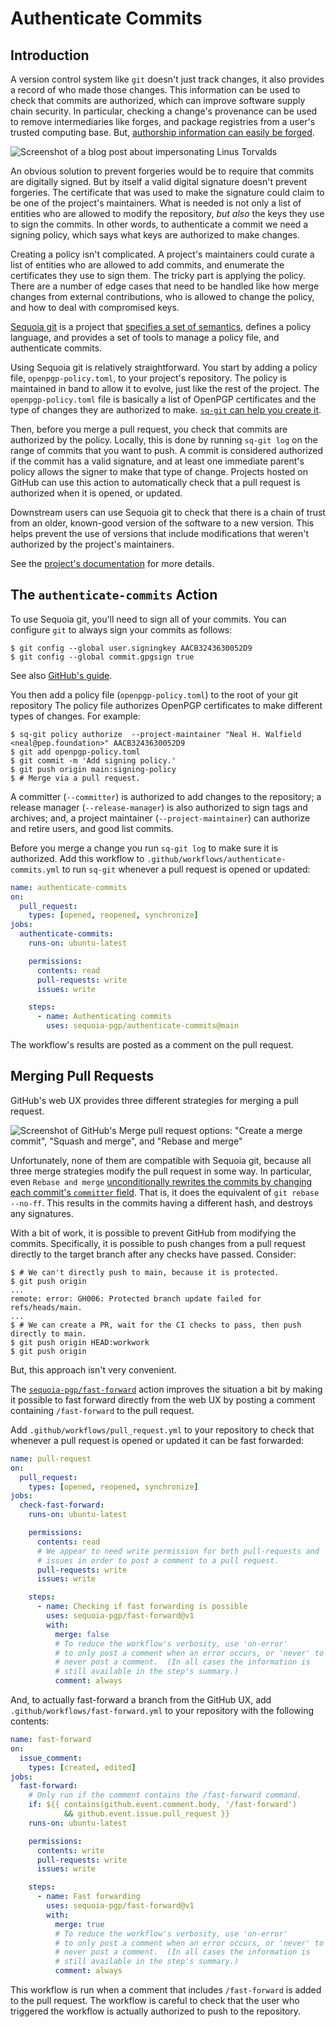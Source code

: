 # Authenticate Commits

## Introduction

A version control system like `git` doesn't just track changes, it
also provides a record of who made those changes.  This information
can be used to check that commits are authorized, which can improve
software supply chain security.  In particular, checking a change's
provenance can be used to remove intermediaries like forges, and
package registries from a user's trusted computing base.  But,
[authorship information can easily be
forged](https://dev.to/martiliones/how-i-got-linus-torvalds-in-my-contributors-on-github-3k4g).

![Screenshot of a blog post about impersonating Linus Torvalds](assets/github-impersonation.jpg)

An obvious solution to prevent forgeries would be to require that
commits are digitally signed.  But by itself a valid digital signature
doesn't prevent forgeries.  The certificate that was used to make the
signature could claim to be one of the project's maintainers.  What is
needed is not only a list of entities who are allowed to modify the
repository, *but also* the keys they use to sign the commits.  In
other words, to authenticate a commit we need a signing policy, which
says what keys are authorized to make changes.

Creating a policy isn't complicated.  A project's maintainers could
curate a list of entities who are allowed to add commits, and
enumerate the certificates they use to sign them.  The tricky part is
applying the policy.  There are a number of edge cases that need to be
handled like how merge changes from external contributions, who is
allowed to change the policy, and how to deal with compromised keys.

[Sequoia git](https://gitlab.com/sequoia-pgp/sequoia-git) is a project
that [specifies a set of
semantics](https://sequoia-pgp.gitlab.io/sequoia-git/), defines a
policy language, and provides a set of tools to manage a policy file,
and authenticate commits.

Using Sequoia git is relatively straightforward.  You start by adding
a policy file, `openpgp-policy.toml`, to your project's repository.
The policy is maintained in band to allow it to evolve, just like the
rest of the project.  The `openpgp-policy.toml` file is basically a
list of OpenPGP certificates and the type of changes they are
authorized to make.  [`sq-git` can help you create
it](https://gitlab.com/sequoia-pgp/sequoia-git#deploying-sq-git).

Then, before you merge a pull request, you check that commits are
authorized by the policy.  Locally, this is done by running `sq-git
log` on the range of commits that you want to push.  A commit is
considered authorized if the commit has a valid signature, and at
least one immediate parent's policy allows the signer to make that
type of change.  Projects hosted on GitHub can use this action to
automatically check that a pull request is authorized when it is
opened, or updated.

Downstream users can use Sequoia git to check that there is a chain of
trust from an older, known-good version of the software to a new
version.  This helps prevent the use of versions that include
modifications that weren't authorized by the project's maintainers.

See the [project's
documentation](https://gitlab.com/sequoia-pgp/sequoia-git/-/blob/main/README.md)
for more details.

## The `authenticate-commits` Action

To use Sequoia git, you'll need to sign all of your commits.  You can
configure `git` to always sign your commits as follows:

```shell
$ git config --global user.signingkey AACB3243630052D9
$ git config --global commit.gpgsign true
```

See also [GitHub's
guide](https://docs.github.com/en/authentication/managing-commit-signature-verification/telling-git-about-your-signing-key).

You then add a policy file (`openpgp-policy.toml`) to the root of your
git repository The policy file authorizes OpenPGP certificates to make
different types of changes.  For example:

```shell
$ sq-git policy authorize  --project-maintainer "Neal H. Walfield <neal@pep.foundation>" AACB3243630052D9
$ git add openpgp-policy.toml
$ git commit -m 'Add signing policy.'
$ git push origin main:signing-policy
$ # Merge via a pull request.
```

A committer (`--committer`) is authorized to add changes to the
repository; a release manager (`--release-manager`) is also authorized
to sign tags and archives; and, a project maintainer
(`--project-maintainer`) can authorize and retire users, and good list
commits.

Before you merge a change you run `sq-git log` to make sure it is
authorized.  Add this workflow to
`.github/workflows/authenticate-commits.yml` to run `sq-git` whenever
a pull request is opened or updated:

```yaml
name: authenticate-commits
on:
  pull_request:
    types: [opened, reopened, synchronize]
jobs:
  authenticate-commits:
    runs-on: ubuntu-latest

    permissions:
      contents: read
      pull-requests: write
      issues: write

    steps:
      - name: Authenticating commits
        uses: sequoia-pgp/authenticate-commits@main
```

The workflow's results are posted as a comment on the pull request.

## Merging Pull Requests

GitHub's web UX provides three different strategies for merging a pull
request.

![Screenshot of GitHub's Merge pull request options: "Create a merge
  commit", "Squash and merge", and "Rebase and
  merge"](assets/merge-pull-request.jpg)

Unfortunately, none of them are compatible with Sequoia git, because
all three merge strategies modify the pull request in some way.  In
particular, even `Rebase and merge` [unconditionally rewrites the
commits by changing each commit's `committer`
field](https://docs.github.com/en/repositories/configuring-branches-and-merges-in-your-repository/configuring-pull-request-merges/about-merge-methods-on-github#rebasing-and-merging-your-commits).
That is, it does the equivalent of `git rebase --no-ff`.  This results
in the commits having a different hash, and destroys any signatures.

With a bit of work, it is possible to prevent GitHub from modifying
the commits.  Specifically, it is possible to push changes from a pull
request directly to the target branch after any checks have passed.
Consider:

```shell
$ # We can't directly push to main, because it is protected.
$ git push origin
...
remote: error: GH006: Protected branch update failed for refs/heads/main.
...
$ # We can create a PR, wait for the CI checks to pass, then push directly to main.
$ git push origin HEAD:workwork
$ git push origin
```

But, this approach isn't very convenient.

The
[`sequoia-pgp/fast-forward`](https://github.com/sequoia-pgp/fast-forward)
action improves the situation a bit by making it possible to fast
forward directly from the web UX by posting a comment containing
`/fast-forward` to the pull request.

Add `.github/workflows/pull_request.yml` to your repository to check
that whenever a pull request is opened or updated it can be fast
forwarded:

```yaml
name: pull-request
on:
  pull_request:
    types: [opened, reopened, synchronize]
jobs:
  check-fast-forward:
    runs-on: ubuntu-latest

    permissions:
      contents: read
      # We appear to need write permission for both pull-requests and
      # issues in order to post a comment to a pull request.
      pull-requests: write
      issues: write

    steps:
      - name: Checking if fast forwarding is possible
        uses: sequoia-pgp/fast-forward@v1
        with:
          merge: false
          # To reduce the workflow's verbosity, use 'on-error'
          # to only post a comment when an error occurs, or 'never' to
          # never post a comment.  (In all cases the information is
          # still available in the step's summary.)
          comment: always
```

And, to actually fast-forward a branch from the GitHub UX, add
`.github/workflows/fast-forward.yml` to your repository with the
following contents:

```yaml
name: fast-forward
on:
  issue_comment:
    types: [created, edited]
jobs:
  fast-forward:
    # Only run if the comment contains the /fast-forward command.
    if: ${{ contains(github.event.comment.body, '/fast-forward')
            && github.event.issue.pull_request }}
    runs-on: ubuntu-latest

    permissions:
      contents: write
      pull-requests: write
      issues: write

    steps:
      - name: Fast forwarding
        uses: sequoia-pgp/fast-forward@v1
        with:
          merge: true
          # To reduce the workflow's verbosity, use 'on-error'
          # to only post a comment when an error occurs, or 'never' to
          # never post a comment.  (In all cases the information is
          # still available in the step's summary.)
          comment: always
```

This workflow is run when a comment that includes `/fast-forward` is
added to the pull request.  The workflow is careful to check that the
user who triggered the workflow is actually authorized to push to the
repository.
